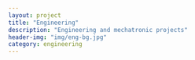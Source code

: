 ```yaml
---
layout: project
title: "Engineering"
description: "Engineering and mechatronic projects"
header-img: "img/eng-bg.jpg"
category: engineering
---
```

